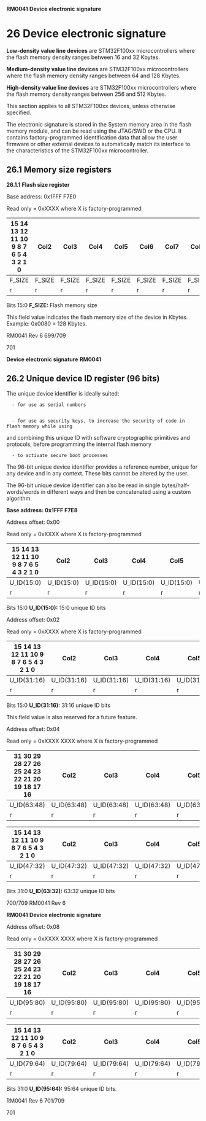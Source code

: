 **RM0041** **Device electronic signature**

# **26 Device electronic signature**


**Low-density value line devices** are STM32F100xx microcontrollers where the flash
memory density ranges between 16 and 32 Kbytes.


**Medium-density** **value line devices** are STM32F100xx microcontrollers where the flash
memory density ranges between 64 and 128 Kbytes.


**High-density value line devices** are STM32F100xx microcontrollers where the flash
memory density ranges between 256 and 512 Kbytes.


This section applies to all STM32F100xx devices, unless otherwise specified.


The electronic signature is stored in the System memory area in the flash memory module,
and can be read using the JTAG/SWD or the CPU. It contains factory-programmed
identification data that allow the user firmware or other external devices to automatically
match its interface to the characteristics of the STM32F100xx microcontroller.

## **26.1 Memory size registers**


**26.1.1** **Flash size register**


Base address: 0x1FFF F7E0


Read only = 0xXXXX where X is factory-programmed

|15 14 13 12 11 10 9 8 7 6 5 4 3 2 1 0|Col2|Col3|Col4|Col5|Col6|Col7|Col8|Col9|Col10|Col11|Col12|Col13|Col14|Col15|Col16|
|---|---|---|---|---|---|---|---|---|---|---|---|---|---|---|---|
|F_SIZE|F_SIZE|F_SIZE|F_SIZE|F_SIZE|F_SIZE|F_SIZE|F_SIZE|F_SIZE|F_SIZE|F_SIZE|F_SIZE|F_SIZE|F_SIZE|F_SIZE|F_SIZE|
|r|r|r|r|r|r|r|r|r|r|r|r|r|r|r|r|



Bits 15:0 **F_SIZE:** Flash memory size

This field value indicates the flash memory size of the device in Kbytes.
Example: 0x0080 = 128 Kbytes.


RM0041 Rev 6 699/709



701


**Device electronic signature** **RM0041**

## **26.2 Unique device ID register (96 bits)**


The unique device identifier is ideally suited:


      - for use as serial numbers


      - for use as security keys, to increase the security of code in flash memory while using
and combining this unique ID with software cryptographic primitives and protocols,
before programming the internal flash memory


      - to activate secure boot processes


The 96-bit unique device identifier provides a reference number, unique for any device and
in any context. These bits cannot be altered by the user.


The 96-bit unique device identifier can also be read in single bytes/half-words/words in
different ways and then be concatenated using a custom algorithm.


**Base address: 0x1FFF F7E8**


Address offset: 0x00


Read only = 0xXXXX where X is factory-programmed

|15 14 13 12 11 10 9 8 7 6 5 4 3 2 1 0|Col2|Col3|Col4|Col5|Col6|Col7|Col8|Col9|Col10|Col11|Col12|Col13|Col14|Col15|Col16|
|---|---|---|---|---|---|---|---|---|---|---|---|---|---|---|---|
|U_ID(15:0)|U_ID(15:0)|U_ID(15:0)|U_ID(15:0)|U_ID(15:0)|U_ID(15:0)|U_ID(15:0)|U_ID(15:0)|U_ID(15:0)|U_ID(15:0)|U_ID(15:0)|U_ID(15:0)|U_ID(15:0)|U_ID(15:0)|U_ID(15:0)|U_ID(15:0)|
|r|r|r|r|r|r|r|r|r|r|r|r|r|r|r|r|



Bits 15:0 **U_ID(15:0):** 15:0 unique ID bits


Address offset: 0x02


Read only = 0xXXXX where X is factory-programmed

|15 14 13 12 11 10 9 8 7 6 5 4 3 2 1 0|Col2|Col3|Col4|Col5|Col6|Col7|Col8|Col9|Col10|Col11|Col12|Col13|Col14|Col15|Col16|
|---|---|---|---|---|---|---|---|---|---|---|---|---|---|---|---|
|U_ID(31:16)|U_ID(31:16)|U_ID(31:16)|U_ID(31:16)|U_ID(31:16)|U_ID(31:16)|U_ID(31:16)|U_ID(31:16)|U_ID(31:16)|U_ID(31:16)|U_ID(31:16)|U_ID(31:16)|U_ID(31:16)|U_ID(31:16)|U_ID(31:16)|U_ID(31:16)|
|r|r|r|r|r|r|r|r|r|r|r|r|r|r|r|r|



Bits 15:0 **U_ID(31:16):** 31:16 unique ID bits

This field value is also reserved for a future feature.


Address offset: 0x04


Read only = 0xXXXX XXXX where X is factory-programmed

|31 30 29 28 27 26 25 24 23 22 21 20 19 18 17 16|Col2|Col3|Col4|Col5|Col6|Col7|Col8|Col9|Col10|Col11|Col12|Col13|Col14|Col15|Col16|
|---|---|---|---|---|---|---|---|---|---|---|---|---|---|---|---|
|U_ID(63:48)|U_ID(63:48)|U_ID(63:48)|U_ID(63:48)|U_ID(63:48)|U_ID(63:48)|U_ID(63:48)|U_ID(63:48)|U_ID(63:48)|U_ID(63:48)|U_ID(63:48)|U_ID(63:48)|U_ID(63:48)|U_ID(63:48)|U_ID(63:48)|U_ID(63:48)|
|r|r|r|r|r|r|r|r|r|r|r|r|r|r|r|r|


|15 14 13 12 11 10 9 8 7 6 5 4 3 2 1 0|Col2|Col3|Col4|Col5|Col6|Col7|Col8|Col9|Col10|Col11|Col12|Col13|Col14|Col15|Col16|
|---|---|---|---|---|---|---|---|---|---|---|---|---|---|---|---|
|U_ID(47:32)|U_ID(47:32)|U_ID(47:32)|U_ID(47:32)|U_ID(47:32)|U_ID(47:32)|U_ID(47:32)|U_ID(47:32)|U_ID(47:32)|U_ID(47:32)|U_ID(47:32)|U_ID(47:32)|U_ID(47:32)|U_ID(47:32)|U_ID(47:32)|U_ID(47:32)|
|r|r|r|r|r|r|r|r|r|r|r|r|r|r|r|r|



Bits 31:0 **U_ID(63:32):** 63:32 unique ID bits


700/709 RM0041 Rev 6


**RM0041** **Device electronic signature**


Address offset: 0x08


Read only = 0xXXXX XXXX where X is factory-programmed

|31 30 29 28 27 26 25 24 23 22 21 20 19 18 17 16|Col2|Col3|Col4|Col5|Col6|Col7|Col8|Col9|Col10|Col11|Col12|Col13|Col14|Col15|Col16|
|---|---|---|---|---|---|---|---|---|---|---|---|---|---|---|---|
|U_ID(95:80)|U_ID(95:80)|U_ID(95:80)|U_ID(95:80)|U_ID(95:80)|U_ID(95:80)|U_ID(95:80)|U_ID(95:80)|U_ID(95:80)|U_ID(95:80)|U_ID(95:80)|U_ID(95:80)|U_ID(95:80)|U_ID(95:80)|U_ID(95:80)|U_ID(95:80)|
|r|r|r|r|r|r|r|r|r|r|r|r|r|r|r|r|


|15 14 13 12 11 10 9 8 7 6 5 4 3 2 1 0|Col2|Col3|Col4|Col5|Col6|Col7|Col8|Col9|Col10|Col11|Col12|Col13|Col14|Col15|Col16|
|---|---|---|---|---|---|---|---|---|---|---|---|---|---|---|---|
|U_ID(79:64)|U_ID(79:64)|U_ID(79:64)|U_ID(79:64)|U_ID(79:64)|U_ID(79:64)|U_ID(79:64)|U_ID(79:64)|U_ID(79:64)|U_ID(79:64)|U_ID(79:64)|U_ID(79:64)|U_ID(79:64)|U_ID(79:64)|U_ID(79:64)|U_ID(79:64)|
|r|r|r|r|r|r|r|r|r|r|r|r|r|r|r|r|



Bits 31:0 **U_ID(95:64):** 95:64 unique ID bits.


RM0041 Rev 6 701/709



701


